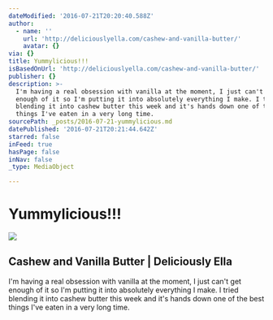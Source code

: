 ```yaml
---
dateModified: '2016-07-21T20:20:40.588Z'
author:
  - name: ''
    url: 'http://deliciouslyella.com/cashew-and-vanilla-butter/'
    avatar: {}
via: {}
title: Yummylicious!!!
isBasedOnUrl: 'http://deliciouslyella.com/cashew-and-vanilla-butter/'
publisher: {}
description: >-
  I'm having a real obsession with vanilla at the moment, I just can't get
  enough of it so I'm putting it into absolutely everything I make. I tried
  blending it into cashew butter this week and it's hands down one of the best
  things I've eaten in a very long time.
sourcePath: _posts/2016-07-21-yummylicious.md
datePublished: '2016-07-21T20:21:44.642Z'
starred: false
inFeed: true
hasPage: false
inNav: false
_type: MediaObject

---
```

# Yummylicious!!!

<article style=""><img src="https://s3-us-west-2.amazonaws.com/the-grid-img/p/105d71b15bcd4908b987459ec9628a25cd3c3fe5.jpg" /><h1>Cashew and Vanilla Butter | Deliciously Ella</h1><p>I'm having a real obsession with vanilla at the moment, I just can't get enough of it so I'm putting it into absolutely everything I make. I tried blending it into cashew butter this week and it's hands down one of the best things I've eaten in a very long time.</p></article>